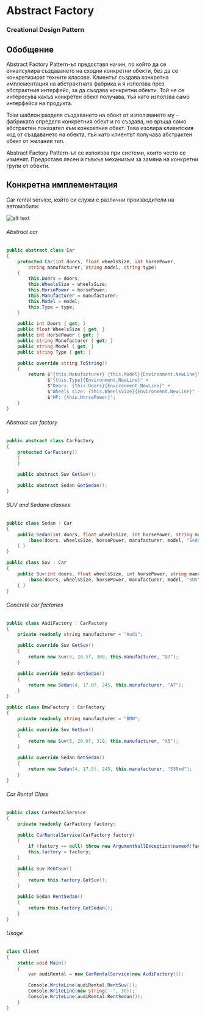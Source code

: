 # Abstract Factory
### Creational Design Pattern

## Обобщение
Abstract Factory Pattern-ът предоставя начин, по който да се енкапсулира създаването на сходни конкретни обекти, 
без да се конкретизират техните класове.
Клиентът създава конкретна имплементация на абстрактната фабрика и я използва през абстрактния интерфейс,
за да създава конкретни обекти. Той не се интересува какъв конкретен обект получава, тъй като използва само
интерфейса на продукта.

Този шаблон разделя създаването на обект от използването му - фабриката определя конкретния обект и го създава,
но връща само абстрактен показател към конкретния обект. Това изолира клиентския код от създаването на обекта, тъй 
като клиентът получава абстрактен обект от желания тип.

Abstract Factory Pattern-ът се използва при системи, които често се изменят. Предоставя лесен и гъвкъв механизъм
за замяна на конкретни групи от обекти.

## Конкретна имплементация
Car rental service, който си служи с различни производители на автомобили:

![alt text](Creational-Patterns/schemes/CarRentalService.png)

###### Abstract car
~~~c#
public abstract class Car
{
    protected Car(int doors, float wheelsSize, int horsePower,
        string manufacturer, string model, string type)
    {
        this.Doors = doors;
        this.WheelsSize = wheelsSize;
        this.HorsePower = horsePower;
        this.Manufacturer = manufacturer;
        this.Model = model;
        this.Type = type;
    }

    public int Doors { get; }
    public float WheelsSize { get; }
    public int HorsePower { get; }
    public string Manufacturer { get; }
    public string Model { get; }
    public string Type { get; }

    public override string ToString()
    {
        return $"{this.Manufacturer} {this.Model}{Environment.NewLine}" +
               $"{this.Type}{Environment.NewLine}" +
               $"Doors: {this.Doors}{Environment.NewLine}" +
               $"Wheels size: {this.WheelsSize}{Environment.NewLine}" +
               $"HP: {this.HorsePower}";
    }
}
~~~

###### Abstract car factory
~~~c#
public abstract class CarFactory
{
    protected CarFactory()
    {   
    }

    public abstract Suv GetSuv();

    public abstract Sedan GetSedan();
}
~~~

###### SUV and Sedane classes
~~~c#
public class Sedan : Car
{
    public Sedan(int doors, float wheelsSize, int horsePower, string manufacturer, string model)
        :base(doors, wheelsSize, horsePower, manufacturer, model, "Sedan")
    { }
}
~~~
~~~c#
public class Suv : Car
{
    public Suv(int doors, float wheelsSize, int horsePower, string manufacturer, string model)
        :base(doors, wheelsSize, horsePower, manufacturer, model, "SUV")
    { }
}
~~~

###### Concrete car factories
~~~c#
public class AudiFactory : CarFactory
{
    private readonly string manufacturer = "Audi";

    public override Suv GetSuv()
    {
        return new Suv(5, 20.5f, 300, this.manufacturer, "Q7");
    }

    public override Sedan GetSedan()
    {
        return new Sedan(4, 17.0f, 245, this.manufacturer, "A7");
    }
}
~~~

~~~c#
public class BmwFactory : CarFactory
{
    private readonly string manufacturer = "BMW";

    public override Suv GetSuv()
    {
        return new Suv(5, 20.0f, 310, this.manufacturer, "X5");
    }

    public override Sedan GetSedan()
    {
        return new Sedan(4, 17.5f, 245, this.manufacturer, "530xd");
    }
}
~~~

###### Car Rental Class
~~~c#
public class CarRentalService
{
    private readonly CarFactory factory;

    public CarRentalService(CarFactory factory)
    {
        if (factory == null) throw new ArgumentNullException(nameof(factory));
        this.factory = factory;
    }

    public Suv RentSuv()
    {
        return this.factory.GetSuv();
    }

    public Sedan RentSedan()
    {
        return this.factory.GetSedan();
    }
}
~~~

###### Usage
~~~c#
class Client
{
    static void Main()
    {
        var audiRental = new CarRentalService(new AudiFactory());

        Console.WriteLine(audiRental.RentSuv());
        Console.WriteLine(new string('-', 30));
        Console.WriteLine(audiRental.RentSedan());
    }
}
~~~
